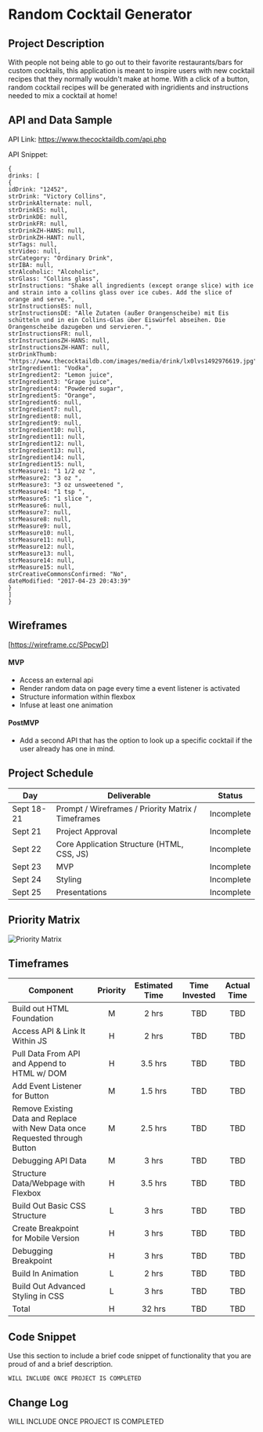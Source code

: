 # Random Cocktail Generator

## Project Description

With people not being able to go out to their favorite restaurants/bars for custom cocktails, this application is meant to inspire users with new cocktail recipes that they normally wouldn't make at home. With a click of a button, random cocktail recipes will be generated with ingridients and instructions needed to mix a cocktail at home!

## API and Data Sample

API Link: https://www.thecocktaildb.com/api.php

API Snippet:
```
{
drinks: [
{
idDrink: "12452",
strDrink: "Victory Collins",
strDrinkAlternate: null,
strDrinkES: null,
strDrinkDE: null,
strDrinkFR: null,
strDrinkZH-HANS: null,
strDrinkZH-HANT: null,
strTags: null,
strVideo: null,
strCategory: "Ordinary Drink",
strIBA: null,
strAlcoholic: "Alcoholic",
strGlass: "Collins glass",
strInstructions: "Shake all ingredients (except orange slice) with ice and strain into a collins glass over ice cubes. Add the slice of orange and serve.",
strInstructionsES: null,
strInstructionsDE: "Alle Zutaten (außer Orangenscheibe) mit Eis schütteln und in ein Collins-Glas über Eiswürfel abseihen. Die Orangenscheibe dazugeben und servieren.",
strInstructionsFR: null,
strInstructionsZH-HANS: null,
strInstructionsZH-HANT: null,
strDrinkThumb: "https://www.thecocktaildb.com/images/media/drink/lx0lvs1492976619.jpg",
strIngredient1: "Vodka",
strIngredient2: "Lemon juice",
strIngredient3: "Grape juice",
strIngredient4: "Powdered sugar",
strIngredient5: "Orange",
strIngredient6: null,
strIngredient7: null,
strIngredient8: null,
strIngredient9: null,
strIngredient10: null,
strIngredient11: null,
strIngredient12: null,
strIngredient13: null,
strIngredient14: null,
strIngredient15: null,
strMeasure1: "1 1/2 oz ",
strMeasure2: "3 oz ",
strMeasure3: "3 oz unsweetened ",
strMeasure4: "1 tsp ",
strMeasure5: "1 slice ",
strMeasure6: null,
strMeasure7: null,
strMeasure8: null,
strMeasure9: null,
strMeasure10: null,
strMeasure11: null,
strMeasure12: null,
strMeasure13: null,
strMeasure14: null,
strMeasure15: null,
strCreativeCommonsConfirmed: "No",
dateModified: "2017-04-23 20:43:39"
}
]
}
```

## Wireframes

[https://wireframe.cc/SPpcwD]


#### MVP 

- Access an external api 
- Render random data on page every time a event listener is activated
- Structure information within flexbox
- Infuse at least one animation

#### PostMVP  

- Add a second API that has the option to look up a specific cocktail if the user already has one in mind.

## Project Schedule

|  Day | Deliverable | Status
|---|---| ---|
|Sept 18-21| Prompt / Wireframes / Priority Matrix / Timeframes | Incomplete
|Sept 21| Project Approval | Incomplete
|Sept 22| Core Application Structure (HTML, CSS, JS) | Incomplete
|Sept 23| MVP | Incomplete
|Sept 24| Styling | Incomplete
|Sept 25| Presentations | Incomplete

## Priority Matrix

![Priority Matrix](https://lh3.googleusercontent.com/FbjyXJhy76VJRJrk-U0J50v6YaOnX0fSwxUQpL6Q3f1w-OWhX1FXqmZf5UvzWJuBKYb2I32pxA982sYIrlUgm6EndHngus9OBwrLPQGdNdyg49Q2qa_7m1Wadh5fE-4HzQtAC2tnakPNP2G5F0puNG1c4S0I3c5r5lZEz0O2fFkfpCdGE4dvwbldkAPU4ykXGuwSjd_2tlXtmCHeJknv5YebobluiGz-KJu5awNOmPeyDvFkiVNjbLzL7B9HLHfciG8GUKH95fb5bA0_3TdjWKY2gqGNDlpr6WQBR6ZhFdlgGo1AzVmtspIHudiGRgJnUGQeC6ISOgh4ngsJ1Tug9geG2m2uHbTaUbcqV7D4J2VyCB21KKmD3SeuBPorkAe9GWh2ToY3HcmhGE4-BDg0frQRsn3Myk556hOFHbNgX8MxN0VmqazbyDCZRfp7JN11tG-712YlVkQ28w9lk6uogDjncUVMSzPQbn9Bo2phou-2cWqVemf--tgq67holCrM_gp55oyrHkdLRJBWx52ZLm02dJL_SY6eHzyrbzlsqXlCAXQMRrbfViAsfvbEDg0MizlwBy9CJEr6YeSUkEpwA_CD_YNMIXMkpaIn2buMWUxUhzw6Jh8naFKHBjlQvLdXQEzS8ZBAQfha8kgqWHAizo71b3Cf2FXQ260pmviKzuowaSS6P5-1rzBciZGnQQ=w874-h817-no?authuser=0)

## Timeframes

| Component | Priority | Estimated Time | Time Invested | Actual Time |
| --- | :---: |  :---: | :---: | :---: |
| Build out HTML Foundation | M | 2 hrs| TBD | TBD |
| Access API & Link It Within JS | H | 2 hrs| TBD | TBD |
| Pull Data From API and Append to HTML w/ DOM | H | 3.5 hrs| TBD | TBD |
| Add Event Listener for Button | M | 1.5 hrs| TBD | TBD |
| Remove Existing Data and Replace with New Data once Requested through Button | M | 2.5 hrs| TBD | TBD |
| Debugging API Data | M | 3 hrs| TBD | TBD |
| Structure Data/Webpage with Flexbox | H | 3.5 hrs| TBD | TBD |
| Build Out Basic CSS Structure | L | 3 hrs| TBD | TBD |
| Create Breakpoint for Mobile Version | H | 3 hrs| TBD | TBD |
| Debugging Breakpoint| H | 3 hrs| TBD | TBD |
| Build In Animation | L | 2 hrs| TBD | TBD |
| Build Out Advanced Styling in CSS | L | 3 hrs| TBD | TBD |
| Total | H | 32 hrs| TBD | TBD |

## Code Snippet

Use this section to include a brief code snippet of functionality that you are proud of and a brief description.  

```
WILL INCLUDE ONCE PROJECT IS COMPLETED
```

## Change Log
WILL INCLUDE ONCE PROJECT IS COMPLETED
